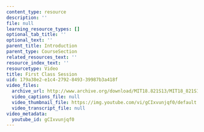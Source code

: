 ```yaml
---
content_type: resource
description: ''
file: null
learning_resource_types: []
optional_tab_title: ''
optional_text: ''
parent_title: Introduction
parent_type: CourseSection
related_resources_text: ''
resource_index_text: ''
resourcetype: Video
title: First Class Session
uid: 179a38e2-e1c4-2792-8493-39987b3a418f
video_files:
  archive_url: http://www.archive.org/download/MIT18.821S13/MIT18_821S13_introduction_300k.mp4
  video_captions_file: null
  video_thumbnail_file: https://img.youtube.com/vi/gCIxvunjqf0/default.jpg
  video_transcript_file: null
video_metadata:
  youtube_id: gCIxvunjqf0
---
```


